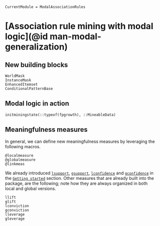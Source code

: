 ```@meta
CurrentModule = ModalAssociationRules
```

# [Association rule mining with modal logic](@id man-modal-generalization)

## New building blocks

```@docs
WorldMask
InstanceMask
EnhancedItemset
ConditionalPatternBase
```

## Modal logic in action
```@docs
initminingstate(::typeof(fpgrowth), ::MineableData)
```

## Meaningfulness measures 

In general, we can define new meaningfulness measures by leveraging the following macros.

```@docs
@localmeasure
@globalmeasure
@linkmeas
```

We already introduced [`lsupport`](@ref), [`gsupport`](@ref), [`lconfidence`](@ref) and [`gconfidence`](@ref) in the [`Getting started`](#man-core) section. Other measures that are already built into the package, are the following; note how they are always organized in both local and global versions.

```@docs
llift
glift
lconviction
gconviction
lleverage
gleverage
```